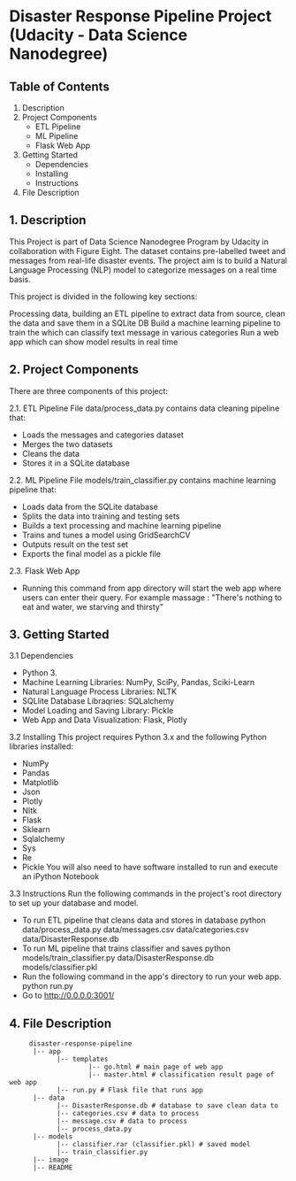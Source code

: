 # Disaster Response Pipeline Project (Udacity - Data Science Nanodegree)

## Table of Contents

1. Description
2. Project Components
    - ETL Pipeline
    - ML Pipeline
    - Flask Web App
3. Getting Started
    - Dependencies
    - Installing
    - Instructions
4. File Description



## 1. Description
This Project is part of Data Science Nanodegree Program by Udacity in collaboration with Figure Eight. The dataset contains pre-labelled tweet and messages from real-life disaster events. The project aim is to build a Natural Language Processing (NLP) model to categorize messages on a real time basis.

This project is divided in the following key sections:

Processing data, building an ETL pipeline to extract data from source, clean the data and save them in a SQLite DB
Build a machine learning pipeline to train the which can classify text message in various categories
Run a web app which can show model results in real time

## 2. Project Components
There are three components of this project:

2.1. ETL Pipeline
File data/process_data.py contains data cleaning pipeline that:

- Loads the messages and categories dataset
- Merges the two datasets
- Cleans the data
- Stores it in a SQLite database

2.2. ML Pipeline
File models/train_classifier.py contains machine learning pipeline that:

- Loads data from the SQLite database
- Splits the data into training and testing sets
- Builds a text processing and machine learning pipeline
- Trains and tunes a model using GridSearchCV
- Outputs result on the test set
- Exports the final model as a pickle file

2.3. Flask Web App

- Running this command from app directory will start the web app where users can enter their query. For example massage : "There's nothing to eat and water, we starving and thirsty"

## 3. Getting Started

3.1 Dependencies
- Python 3.
- Machine Learning Libraries: NumPy, SciPy, Pandas, Sciki-Learn
- Natural Language Process Libraries: NLTK
- SQLlite Database Libraqries: SQLalchemy
- Model Loading and Saving Library: Pickle
- Web App and Data Visualization: Flask, Plotly

3.2 Installing
This project requires Python 3.x and the following Python libraries installed:

- NumPy
- Pandas
- Matplotlib
- Json
- Plotly
- Nltk
- Flask
- Sklearn
- Sqlalchemy
- Sys
- Re
- Pickle
You will also need to have software installed to run and execute an iPython Notebook

3.3 Instructions
Run the following commands in the project's root directory to set up your database and model.

- To run ETL pipeline that cleans data and stores in database python data/process_data.py data/messages.csv data/categories.csv data/DisasterResponse.db
- To run ML pipeline that trains classifier and saves python models/train_classifier.py data/DisasterResponse.db models/classifier.pkl
- Run the following command in the app's directory to run your web app. python run.py
- Go to http://0.0.0.0:3001/

## 4. File Description

         disaster-response-pipeline
          |-- app
                |-- templates
                        |-- go.html # main page of web app
                        |-- master.html # classification result page of web app
                |-- run.py # Flask file that runs app
          |-- data                
                |-- DisasterResponse.db # database to save clean data to
                |-- categories.csv # data to process 
                |-- message.csv # data to process
                |-- process_data.py
          |-- models
                |-- classifier.rar (classifier.pkl) # saved model 
                |-- train_classifier.py
          |-- image     
          |-- README
